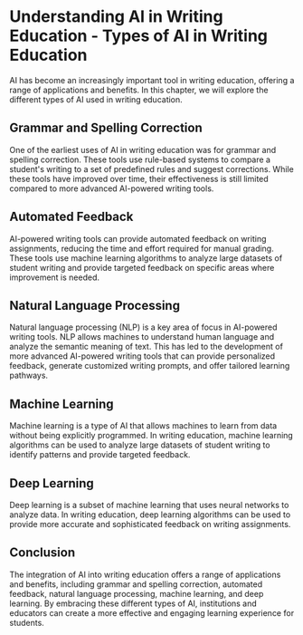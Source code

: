 Understanding AI in Writing Education - Types of AI in Writing Education
===================================================================================

AI has become an increasingly important tool in writing education, offering a range of applications and benefits. In this chapter, we will explore the different types of AI used in writing education.

Grammar and Spelling Correction
-------------------------------

One of the earliest uses of AI in writing education was for grammar and spelling correction. These tools use rule-based systems to compare a student's writing to a set of predefined rules and suggest corrections. While these tools have improved over time, their effectiveness is still limited compared to more advanced AI-powered writing tools.

Automated Feedback
------------------

AI-powered writing tools can provide automated feedback on writing assignments, reducing the time and effort required for manual grading. These tools use machine learning algorithms to analyze large datasets of student writing and provide targeted feedback on specific areas where improvement is needed.

Natural Language Processing
---------------------------

Natural language processing (NLP) is a key area of focus in AI-powered writing tools. NLP allows machines to understand human language and analyze the semantic meaning of text. This has led to the development of more advanced AI-powered writing tools that can provide personalized feedback, generate customized writing prompts, and offer tailored learning pathways.

Machine Learning
----------------

Machine learning is a type of AI that allows machines to learn from data without being explicitly programmed. In writing education, machine learning algorithms can be used to analyze large datasets of student writing to identify patterns and provide targeted feedback.

Deep Learning
-------------

Deep learning is a subset of machine learning that uses neural networks to analyze data. In writing education, deep learning algorithms can be used to provide more accurate and sophisticated feedback on writing assignments.

Conclusion
----------

The integration of AI into writing education offers a range of applications and benefits, including grammar and spelling correction, automated feedback, natural language processing, machine learning, and deep learning. By embracing these different types of AI, institutions and educators can create a more effective and engaging learning experience for students.


